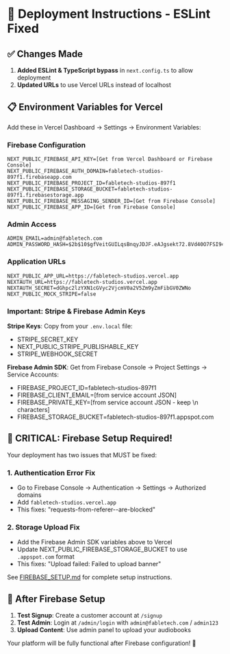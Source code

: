 # 🚀 Deployment Instructions - ESLint Fixed

## ✅ Changes Made

1. **Added ESLint & TypeScript bypass** in `next.config.ts` to allow deployment
2. **Updated URLs** to use Vercel URLs instead of localhost

## 📋 Environment Variables for Vercel

Add these in Vercel Dashboard → Settings → Environment Variables:

### Firebase Configuration
```
NEXT_PUBLIC_FIREBASE_API_KEY=[Get from Vercel Dashboard or Firebase Console]
NEXT_PUBLIC_FIREBASE_AUTH_DOMAIN=fabletech-studios-897f1.firebaseapp.com
NEXT_PUBLIC_FIREBASE_PROJECT_ID=fabletech-studios-897f1
NEXT_PUBLIC_FIREBASE_STORAGE_BUCKET=fabletech-studios-897f1.firebasestorage.app
NEXT_PUBLIC_FIREBASE_MESSAGING_SENDER_ID=[Get from Firebase Console]
NEXT_PUBLIC_FIREBASE_APP_ID=[Get from Firebase Console]
```

### Admin Access
```
ADMIN_EMAIL=admin@fabletech.com
ADMIN_PASSWORD_HASH=$2b$10$gfVeitGUILqsBnqyJDJF.eAJgsekt72.8Vd40O7FSI94hWCOFbkma
```

### Application URLs
```
NEXT_PUBLIC_APP_URL=https://fabletech-studios.vercel.app
NEXTAUTH_URL=https://fabletech-studios.vercel.app
NEXTAUTH_SECRET=dGhpc2lzYXN1cGVyc2VjcmV0a2V5Zm9yZmFibGV0ZWNo
NEXT_PUBLIC_MOCK_STRIPE=false
```

### Important: Stripe & Firebase Admin Keys

**Stripe Keys**: Copy from your `.env.local` file:
- STRIPE_SECRET_KEY
- NEXT_PUBLIC_STRIPE_PUBLISHABLE_KEY
- STRIPE_WEBHOOK_SECRET

**Firebase Admin SDK**: Get from Firebase Console → Project Settings → Service Accounts:
- FIREBASE_PROJECT_ID=fabletech-studios-897f1
- FIREBASE_CLIENT_EMAIL=[from service account JSON]
- FIREBASE_PRIVATE_KEY=[from service account JSON - keep \n characters]
- FIREBASE_STORAGE_BUCKET=fabletech-studios-897f1.appspot.com

## 🚨 CRITICAL: Firebase Setup Required!

Your deployment has two issues that MUST be fixed:

### 1. Authentication Error Fix
- Go to Firebase Console → Authentication → Settings → Authorized domains
- Add `fabletech-studios.vercel.app`
- This fixes: "requests-from-referer-<empty>-are-blocked"

### 2. Storage Upload Fix
- Add the Firebase Admin SDK variables above to Vercel
- Update NEXT_PUBLIC_FIREBASE_STORAGE_BUCKET to use `.appspot.com` format
- This fixes: "Upload failed: Failed to upload banner"

See [FIREBASE_SETUP.md](./FIREBASE_SETUP.md) for complete setup instructions.

## 🎯 After Firebase Setup

1. **Test Signup**: Create a customer account at `/signup`
2. **Test Admin**: Login at `/admin/login` with `admin@fabletech.com` / `admin123`
3. **Upload Content**: Use admin panel to upload your audiobooks

Your platform will be fully functional after Firebase configuration! 🎉

